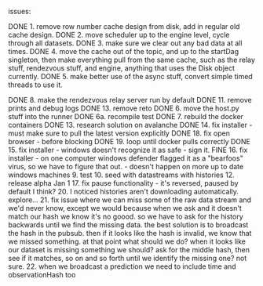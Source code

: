 issues:

DONE 1. remove row number cache design from disk, add in regular old cache design.
DONE 2. move scheduler up to the engine level, cycle through all datasets.
DONE 3. make sure we clear out any bad data at all times.
DONE 4. move the cache out of the topic, and up to the startDag singleton, then make everything pull from the same cache, such as the relay stuff, rendezvous stuff, and engine, anything that uses the Disk object currently.
DONE 5. make better use of the async stuff, convert simple timed threads to use it.

DONE 8. make the rendezvous relay server run by default
DONE 11. remove prints and debug logs
DONE 13. remove reto
DONE 6. move the host.py stuff into the runner
DONE 6a. recompile test
DONE 7. rebuild the docker containers
DONE 13. research solution on avalanche
DONE 14. fix installer - must make sure to pull the latest version explicitly
DONE 18. fix open browser - before blocking
DONE 19. loop until docker pulls correctly
DONE 15. fix installer - windows doesn't recognize it as safe - sign it.
FINE 16. fix installer - on one computer windows defender flagged it as a "bearfoos" virus, so we have to figure that out. - doesn't happen on more up to date windows machines
9. test
10. seed with datastreams with histories
12. release alpha Jan 1
17. fix pause functionality - it's reversed, paused by default I think?
20. I noticed histories aren't downloading automatically. explore...
21. fix issue where we can miss some of the raw data stream and we'd never know, except we would because when we ask and it doesn't match our hash we know it's no goood. so we have to ask for the history backwards until we find the missing data. the best solution is to broadcast the hash in the pubsub. then if it looks like the hash is invalid, we know that we missed something. at that point what should we do? when it looks like our dataset is missing something we should? ask for the middle hash, then see if it matches, so on and so forth until we identify the missing one? not sure.
22. when we broadcast a prediction we need to include time and observationHash too